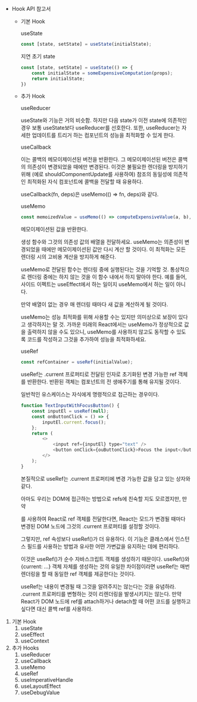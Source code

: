 - Hook API 참고서

    - 기본 Hook

        useState

        ```javascript
        const [state, setState] = useState(initialState);
        ```

        지연 초기 state

        ```javascript
        const [state, setState] = useState(() => {
            const initialState = someExpensiveComputation(props);
            return initialState;
        })
        ```

    - 추가 Hook

        useReducer

        useState와 기능은 거의 비슷함. 하지만 다음 state가 이전 state에 의존적인 경우 보통 useState보다 useReducer를 선호한다. 또한, useReducer는 자세한 업데이트를 트리거 하는 컴포넌트의 성능을 최적화할 수 있게 한다.

        useCallback

        이는 콜백의 메모이제이션된 버전을 반환한다. 그 메모이제이션된 버전은 콜백의 의존성이 변경되었을 때에만 변경된다. 이것은 불필요한 렌더링을 방지하기 위해 (예로 shouldComponentUpdate를 사용하여) 참조의 동일성에 의존적인 최적화된 자식 컴포넌트에 콜백을 전달할 때 유용하다.

        useCallback(fn, deps)은 useMemo(() => fn, deps)와 같다.

        useMemo

        ```javascript
        const memoizedValue = useMemo(() => computeExpensiveValue(a, b), [a, b]);
        ```

        메모이제이션된 값을 반환한다.

        생성 함수와 그것의 의존성 값의 배열을 전달하세요. useMemo는 의존성이 변경되었을 때에만 메모이제이션된 값만 다시 계산 할 것이다. 이 최적화는 모든 렌더링 시의 고비용 계산을 방지하게 해준다.

        useMemo로 전달된 함수는 렌더링 중에 실행된다는 것을 기억할 것. 통상적으로 렌더링 중에는 하지 않는 것을 이 함수 내에서 하지 말아야 한다. 예를 들어, 사이드 이펙트는 useEffect에서 하는 일이지 useMemo에서 하는 일이 아니다.

        만약 배열이 없는 경우 매 렌더링 때마다 새 값을 계산하게 될 것이다.

        useMemo는 성능 최적화를 위해 사용할 수는 있지만 의미상으로 보장이 있다고 생각하지는 말 것. 가까운 미래의 React에서는 useMemo가 정상적으로 값을 출력하지 않을 수도 있으니, useMemo를 사용하지 않고도 동작할 수 있도록 코드를 작성하고 그것을 추가하여 성능을 최적화하세요.

        useRef

        ```javascript
        const refContainer = useRef(initialValue);
        ```

        useRef는 .current 프로퍼티로 전달된 인자로 초기화된 변경 가능한 ref 객체를 반환한다. 반환된 객체는 컴포넌트의 전 생애주기를 통해 유지될 것이다.

        일반적인 유스케이스는 자식에게 명령적으로 접근하는 경우이다.

        ```javascript
        function TextInputWithFocusButton() {
            const inputEl = useRef(null);
            const onButtonClick = () => {
                inputEl.current.focus();
            };
            return (
                <>
                    <input ref={inputEl} type="text" />
                    <button onClick={ouButtonClick}>Focus the input</button>
                </>
            );
        }
        ```

        본질적으로 useRef는 .current 프로퍼티에 변경 가능한 값을 담고 있는 상자와 같다.

        아마도 우리는 DOM에 접근하는 방법으로 refs에 친숙할 지도 모르겠지만, 만약 <div ref={myRef} />를 사용하여 React로 ref 객체를 전달한다면, React는 모드가 변경될 때마다 변경된 DOM 노드에 그것의 .current 프로퍼티를 설정할 것이다.

        그렇지만, ref 속성보다 useRef()가 더 유용하다. 이 기능은 클래스에서 인스턴스 필드를 사용하는 방법과 유사한 어떤 가변값을 유지하는 데에 편리하다.

        이것은 useRef()가 순수 자바스크립트 객체를 생성하기 때문이다. useRef()와 {current: ...} 객체 자체를 생성하는 것의 유일한 차이점이라면 useRef는 매번 렌더링을 할 때 동일한 ref 객체를 제공한다는 것이다.

        useRef는 내용이 변경될 때 그것을 알려주지는 않는다는 것을 유념하라. .current 프로퍼티를 변형하는 것이 리렌더링을 발생시키지는 않는다. 만약 React가 DOM 노드에 ref를 attach하거나 detach할 때 어떤 코드를 실행하고 싶다면 대신 콜백 ref를 사용하라.


1. 기본 Hook
    1. useState
    2. useEffect
    3. useContext
2. 추가 Hooks
    1. useReducer
    2. useCallback
    3. useMemo
    4. useRef
    5. useImperativeHandle
    6. useLayoutEffect
    7. useDebugValue